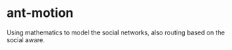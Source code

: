 # ant-motion
Using mathematics to model the social networks, also routing based on the social aware.
